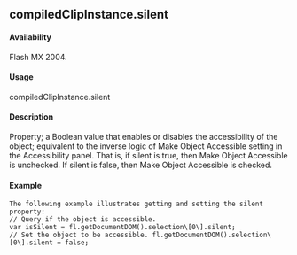 ## compiledClipInstance.silent

#### Availability

Flash MX 2004.

#### Usage

compiledClipInstance.silent

#### Description

Property; a Boolean value that enables or disables the accessibility of the object; equivalent to the inverse logic of Make Object Accessible setting in the Accessibility panel. That is, if silent is true, then Make Object Accessible is unchecked. If silent is false, then Make Object Accessible is checked.

#### Example

```
The following example illustrates getting and setting the silent property:
// Query if the object is accessible.
var isSilent = fl.getDocumentDOM().selection\[0\].silent;
// Set the object to be accessible. fl.getDocumentDOM().selection\[0\].silent = false;

```